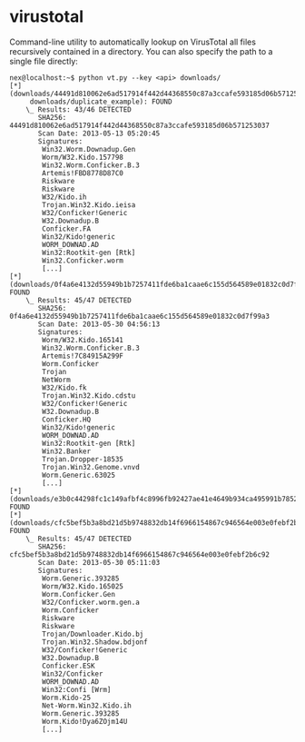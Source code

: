 virustotal
==========

Command-line utility to automatically lookup on VirusTotal all files recursively contained in a directory.
You can also specify the path to a single file directly:

    nex@localhost:~$ python vt.py --key <api> downloads/
    [*] (downloads/44491d810062e6ad517914f442d44368550c87a3ccafe593185d06b571253037
         downloads/duplicate_example): FOUND
        \_ Results: 43/46 DETECTED
           SHA256: 44491d810062e6ad517914f442d44368550c87a3ccafe593185d06b571253037
           Scan Date: 2013-05-13 05:20:45
           Signatures:
            Win32.Worm.Downadup.Gen
            Worm/W32.Kido.157798
            Win32.Worm.Conficker.B.3
            Artemis!FBD8778D87C0
            Riskware
            Riskware
            W32/Kido.ih
            Trojan.Win32.Kido.ieisa
            W32/Conficker!Generic
            W32.Downadup.B
            Conficker.FA
            Win32/Kido!generic
            WORM_DOWNAD.AD
            Win32:Rootkit-gen [Rtk]
            Win32.Conficker.worm
            [...]
    [*] (downloads/0f4a6e4132d55949b1b7257411fde6ba1caae6c155d564589e01832c0d7f99a3): FOUND
        \_ Results: 45/47 DETECTED
           SHA256: 0f4a6e4132d55949b1b7257411fde6ba1caae6c155d564589e01832c0d7f99a3
           Scan Date: 2013-05-30 04:56:13
           Signatures:
            Worm/W32.Kido.165141
            Win32.Worm.Conficker.B.3
            Artemis!7C84915A299F
            Worm.Conficker
            Trojan
            NetWorm
            W32/Kido.fk
            Trojan.Win32.Kido.cdstu
            W32/Conficker!Generic
            W32.Downadup.B
            Conficker.HQ
            Win32/Kido!generic
            WORM_DOWNAD.AD
            Win32:Rootkit-gen [Rtk]
            Win32.Banker
            Trojan.Dropper-18535
            Trojan.Win32.Genome.vnvd
            Worm.Generic.63025
            [...]
    [*] (downloads/e3b0c44298fc1c149afbf4c8996fb92427ae41e4649b934ca495991b7852b855): FOUND
    [*] (downloads/cfc5bef5b3a8bd21d5b9748832db14f6966154867c946564e003e0febf2b6c92): FOUND
        \_ Results: 45/47 DETECTED
           SHA256: cfc5bef5b3a8bd21d5b9748832db14f6966154867c946564e003e0febf2b6c92
           Scan Date: 2013-05-30 05:11:03
           Signatures:
            Worm.Generic.393285
            Worm/W32.Kido.165025
            Worm.Conficker.Gen
            W32/Conficker.worm.gen.a
            Worm.Conficker
            Riskware
            Riskware
            Trojan/Downloader.Kido.bj
            Trojan.Win32.Shadow.bdjonf
            W32/Conficker!Generic
            W32.Downadup.B
            Conficker.ESK
            Win32/Conficker
            WORM_DOWNAD.AD
            Win32:Confi [Wrm]
            Worm.Kido-25
            Net-Worm.Win32.Kido.ih
            Worm.Generic.393285
            Worm.Kido!Dya6ZOjm14U
            [...]